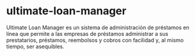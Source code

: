 # ultimate-loan-manager
Ultimate Loan Manager es un sistema de administración de préstamos en línea que permite a las empresas de préstamos administrar a sus prestatarios, préstamos, reembolsos y cobros con facilidad y, al mismo tiempo, ser asequibles.
